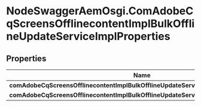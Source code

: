 # NodeSwaggerAemOsgi.ComAdobeCqScreensOfflinecontentImplBulkOfflineUpdateServiceImplProperties

## Properties

Name | Type | Description | Notes
------------ | ------------- | ------------- | -------------
**comAdobeCqScreensOfflinecontentImplBulkOfflineUpdateServiceImplProjectPath** | [**ConfigNodePropertyArray**](ConfigNodePropertyArray.md) |  | [optional] 
**comAdobeCqScreensOfflinecontentImplBulkOfflineUpdateServiceImplScheduleFrequency** | [**ConfigNodePropertyString**](ConfigNodePropertyString.md) |  | [optional] 



